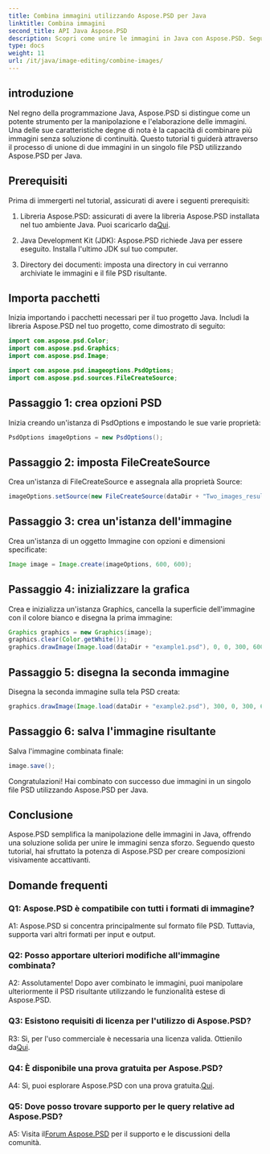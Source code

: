 ```yaml
---
title: Combina immagini utilizzando Aspose.PSD per Java
linktitle: Combina immagini
second_title: API Java Aspose.PSD
description: Scopri come unire le immagini in Java con Aspose.PSD. Segui la nostra guida passo passo per una perfetta combinazione di immagini.
type: docs
weight: 11
url: /it/java/image-editing/combine-images/
---
```

## introduzione

Nel regno della programmazione Java, Aspose.PSD si distingue come un potente strumento per la manipolazione e l'elaborazione delle immagini. Una delle sue caratteristiche degne di nota è la capacità di combinare più immagini senza soluzione di continuità. Questo tutorial ti guiderà attraverso il processo di unione di due immagini in un singolo file PSD utilizzando Aspose.PSD per Java.

## Prerequisiti

Prima di immergerti nel tutorial, assicurati di avere i seguenti prerequisiti:

1.  Libreria Aspose.PSD: assicurati di avere la libreria Aspose.PSD installata nel tuo ambiente Java. Puoi scaricarlo da[Qui](https://releases.aspose.com/psd/java/).

2. Java Development Kit (JDK): Aspose.PSD richiede Java per essere eseguito. Installa l'ultimo JDK sul tuo computer.

3. Directory dei documenti: imposta una directory in cui verranno archiviate le immagini e il file PSD risultante.

## Importa pacchetti

Inizia importando i pacchetti necessari per il tuo progetto Java. Includi la libreria Aspose.PSD nel tuo progetto, come dimostrato di seguito:

```java
import com.aspose.psd.Color;
import com.aspose.psd.Graphics;
import com.aspose.psd.Image;

import com.aspose.psd.imageoptions.PsdOptions;
import com.aspose.psd.sources.FileCreateSource;
```

## Passaggio 1: crea opzioni PSD

Inizia creando un'istanza di PsdOptions e impostando le sue varie proprietà:

```java
PsdOptions imageOptions = new PsdOptions();
```

## Passaggio 2: imposta FileCreateSource

Crea un'istanza di FileCreateSource e assegnala alla proprietà Source:

```java
imageOptions.setSource(new FileCreateSource(dataDir + "Two_images_result_out.psd", false));
```

## Passaggio 3: crea un'istanza dell'immagine

Crea un'istanza di un oggetto Immagine con opzioni e dimensioni specificate:

```java
Image image = Image.create(imageOptions, 600, 600);
```

## Passaggio 4: inizializzare la grafica

Crea e inizializza un'istanza Graphics, cancella la superficie dell'immagine con il colore bianco e disegna la prima immagine:

```java
Graphics graphics = new Graphics(image);
graphics.clear(Color.getWhite());
graphics.drawImage(Image.load(dataDir + "example1.psd"), 0, 0, 300, 600);
```

## Passaggio 5: disegna la seconda immagine

Disegna la seconda immagine sulla tela PSD creata:

```java
graphics.drawImage(Image.load(dataDir + "example2.psd"), 300, 0, 300, 600);
```

## Passaggio 6: salva l'immagine risultante

Salva l'immagine combinata finale:

```java
image.save();
```

Congratulazioni! Hai combinato con successo due immagini in un singolo file PSD utilizzando Aspose.PSD per Java.

## Conclusione

Aspose.PSD semplifica la manipolazione delle immagini in Java, offrendo una soluzione solida per unire le immagini senza sforzo. Seguendo questo tutorial, hai sfruttato la potenza di Aspose.PSD per creare composizioni visivamente accattivanti.

## Domande frequenti

### Q1: Aspose.PSD è compatibile con tutti i formati di immagine?

A1: Aspose.PSD si concentra principalmente sul formato file PSD. Tuttavia, supporta vari altri formati per input e output.

### Q2: Posso apportare ulteriori modifiche all'immagine combinata?

A2: Assolutamente! Dopo aver combinato le immagini, puoi manipolare ulteriormente il PSD risultante utilizzando le funzionalità estese di Aspose.PSD.

### Q3: Esistono requisiti di licenza per l'utilizzo di Aspose.PSD?

 R3: Sì, per l'uso commerciale è necessaria una licenza valida. Ottienilo da[Qui](https://purchase.aspose.com/buy).

### Q4: È disponibile una prova gratuita per Aspose.PSD?

 A4: Sì, puoi esplorare Aspose.PSD con una prova gratuita.[Qui](https://releases.aspose.com/).

### Q5: Dove posso trovare supporto per le query relative ad Aspose.PSD?

 A5: Visita il[Forum Aspose.PSD](https://forum.aspose.com/c/psd/34) per il supporto e le discussioni della comunità.
